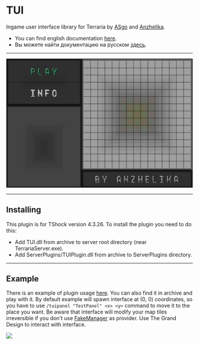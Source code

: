 # TUI
Ingame user interface library for Terraria by [ASgo](https://github.com/ASgoPew) and [Anzhelika](https://github.com/AnzhelikaO).

* You can find english documentation [here](Documentation/en.md).
* Вы можете найти документацию на русском [здесь](Documentation/ru.md).

***

![](Documentation/Images/Minesweeper.gif)

***

## Installing
This plugin is for TShock version 4.3.26.
To install the plugin you need to do this:
* Add TUI.dll from archive to server root directory (near TerrariaServer.exe).
* Add ServerPlugins/TUIPlugin.dll from archive to ServerPlugins directory.

***

## Example
There is an example of plugin usage [here](TUIExample/TUIExamplePlugin.cs).
You can also find it in archive and play with it.
By default example will spawn interface at (0, 0) coordinates, so you have to use
```/tuipanel "TestPanel" <x> <y>``` command to move it to the place you want.
Be aware that interface will modify your map tiles irreversible if you don't use [FakeManager](https://github.com/AnzhelikaO/FakeManager) as provider.
Use The Grand Design to interact with interface.

![](Images/TUIPanelCommand.gif)